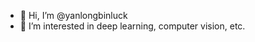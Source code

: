 - 👋 Hi, I’m @yanlongbinluck
- 👀 I’m interested in deep learning, computer vision, etc.

<!---
yanlongbinluck/yanlongbinluck is a ✨ special ✨ repository because its `README.md` (this file) appears on your GitHub profile.
You can click the Preview link to take a look at your changes.
--->

